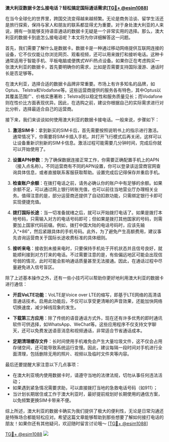 **澳大利亚数据卡怎么接电话？轻松搞定国际通话需求[[TG💪+ @esim1088](https://t.me/s/esim1088)]**

在当今全球化的世界里，跨国交流变得越来越频繁。无论是商务洽谈、留学生活还是旅行探索，保持与家人和朋友的联系都显得尤为重要。对于身处澳大利亚的人来说，拥有一张能够支持语音通话的数据卡无疑是一个非常实用的选择。那么，澳大利亚的数据卡到底怎么接电话呢？本文将为你详细解答这一问题。

首先，我们需要了解什么是数据卡。数据卡是一种通过移动网络提供互联网连接的设备，它不仅仅能让你浏览网页、观看视频，还可以用来拨打和接听电话。这种卡通常适用于智能手机、平板电脑或便携式WiFi热点设备。如果你正在考虑购买一张澳大利亚的数据卡，首先要明确你的需求，比如是否需要支持国际漫游、通话时长是否足够等。

在澳大利亚，选择合适的数据卡品牌非常重要。市场上有许多知名的品牌，如Optus、Telstra和Vodafone等。这些运营商提供的服务各有特色，其中Optus以其覆盖范围广、价格实惠著称；Telstra则以稳定性和服务质量见长；而Vodafone则在性价比方面表现优异。因此，在选购之前，建议你根据自己的实际需求进行对比分析，选择最适合自己的运营商。

接下来，我们来谈谈如何使用澳大利亚的数据卡接电话。一般来说，步骤如下：

1. **激活SIM卡**：拿到新买的SIM卡后，首先需要按照说明书上的指示进行激活。通常情况下，你需要将SIM卡插入手机，并打开飞行模式后再关闭，这样可以让设备重新识别新的SIM卡信息。激活过程可能需要几分钟时间，完成后你就可以开始使用了。

2. **设置APN参数**：为了确保数据连接正常工作，你需要正确配置手机上的APN（接入点名称）。不同运营商有不同的APN设置，你可以登录该运营商官网查询具体信息，或者直接联系客服获取帮助。设置完成后记得保存并重启手机。

3. **检查账户余额**：在拨打电话之前，请务必确认你的账户中有足够的余额。如果余额不足，可以通过网上银行转账充值，也可以前往当地营业厅办理相关业务。值得注意的是，部分运营商还提供了自动扣款功能，只需绑定银行卡即可实现便捷充值。

4. **拨打国际长途**：当一切准备就绪之后，就可以开始拨打电话了。如果是拨打本地号码，只需输入对方的电话号码即可；但如果是拨打其他国家的号码，则需要加上国家代码前缀。例如，拨打中国大陆的电话号码时，应该先输入“+86”，然后紧跟具体的手机号码。此外，为了避免产生高额费用，建议事先咨询运营商关于国际长途收费标准的具体细则。

5. **接听来电**：接收到未接来电时，只要保持手机处于开机状态并且信号良好，就能顺利接到对方打来的电话。不过需要注意的是，有些偏远地区可能会出现信号弱的情况，此时可能会影响通话质量甚至无法接通。因此，在通话过程中尽量避免进入信号盲区。

除了上述基本操作之外，还有一些小技巧可以帮助你更好地利用澳大利亚的数据卡进行通信：

- **开启VoLTE功能**：VoLTE是Voice over LTE的缩写，即基于LTE网络的高清语音通话技术。启用此功能后，不仅可以享受更清晰的声音效果，还能加快网络切换速度，减少掉线现象的发生。
  
- **下载第三方应用**：除了传统的语音通话方式外，现在还有许多优秀的即时通讯软件可供选择，如WhatsApp、WeChat等。这些应用程序不仅支持文字聊天，还可以免费发送语音消息和视频通话，非常适合节省通话成本。

- **定期清理缓存文件**：长时间使用手机难免会产生大量垃圾文件，这不仅会占用存储空间，还可能导致系统运行变慢。因此，建议每隔一段时间对手机进行全面清理，包括删除无用的照片、视频以及临时文件夹等内容。

最后还要提醒大家注意以下几点事项：

- 在澳大利亚境内使用数据卡时，请遵守当地的法律法规，切勿从事任何违法活动；
- 如果遇到紧急情况需要求助，可以直接拨打当地的急救电话号码（如911）；
- 当计划长期居住或工作于澳大利亚时，最好提前规划好长期使用的通信方案，以免频繁更换SIM卡带来不便。

综上所述，澳大利亚的数据卡确实为我们提供了极大的便利性，无论是日常沟通还是特殊场合都能轻松应对。希望这篇文章能够帮助到那些想要了解如何接打电话的朋友！如果你还有其他疑问，欢迎随时留言讨论哦～ [[TG💪+ @esim1088](https://t.me/s/esim1088)]

[TG💪+ @esim1088](https://t.me/s/esim1088) ![](https://i.postimg.cc/4NQfJmqS/Snipaste-2025-05-13-00-14-12.png)